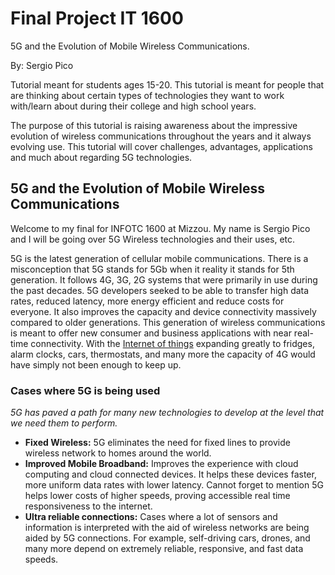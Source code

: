 # Final Project IT 1600
5G and the Evolution of Mobile Wireless Communications. 

By: Sergio Pico
  
Tutorial meant for students ages 15-20. This tutorial is meant for people that are thinking about certain types of technologies they want to work with/learn about during their college and high school years. 
  
The purpose of this tutorial is raising awareness about the impressive evolution of wireless communications throughout the years and it always evolving use. This tutorial will cover challenges, advantages, applications and much about regarding 5G technologies. 

## 5G and the Evolution of Mobile Wireless Communications

Welcome to my final for INFOTC 1600 at Mizzou. My name is Sergio Pico and I will be going over 5G Wireless technologies and their uses, etc.   

5G is the latest generation of cellular mobile communications. There is a misconception that 5G stands for 5Gb when it reality it stands for 5th generation. It follows 4G, 3G, 2G systems that were primarily in use during the past decades. 5G developers seeked to be able to transfer high data rates, reduced latency, more energy efficient and reduce costs for everyone. It also improves the capacity and device connectivity massively compared to older generations. This generation of wireless communications is meant to offer new consumer and business applications with near real-time connectivity. With the [Internet of things](https://en.wikipedia.org/wiki/Internet_of_things) expanding greatly to fridges, alarm clocks, cars, thermostats, and many more the capacity of 4G would have simply not been enough to keep up.     


### **Cases where 5G is being used**

*5G has paved a path for many new technologies to develop at the level that we need them to perform.*   

- **Fixed Wireless:** 5G eliminates the need for fixed lines to provide wireless network to homes around the world.
- **Improved Mobile Broadband:** Improves the experience with cloud computing and cloud connected devices. It helps these devices faster, more uniform data rates with lower latency. Cannot forget to mention 5G helps lower costs of higher speeds, proving accessible real time responsiveness to the internet. 
- **Ultra reliable connections:** Cases where a lot of sensors and information is interpreted with the aid of wireless networks are being aided by 5G connections. For example, self-driving cars, drones, and many more depend on extremely reliable, responsive, and fast data speeds. 

